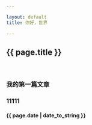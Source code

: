 ```yaml
---

layout: default
title: 你好，世界

---
```

## {{ page.title }}
　　
### 我的第一篇文章

### 11111

#### {{ page.date | date_to_string }}